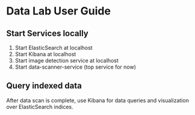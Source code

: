 # Data Lab User Guide

## Start Services locally
1. Start ElasticSearch at localhost
2. Start Kibana at localhost
3. Start image detection service at localhost
4. Start data-scanner-service (top service for now)

## Query indexed data
After data scan is complete, use Kibana for data queries and 
visualization over ElasticSearch indices. 

